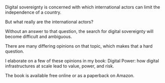 Digital sovereignty is concerned with which international actors can limit the independence of a country.

But what really are the international actors?

Without an answer to that question, the search for digital sovereignty will become difficult and ambiguous.

There are many differing opinions on that topic, which makes that a hard question.

I elaborate on a few of these opinions in my book: Digital Power: how digital infrastructures at scale lead to value, power, and risk.

The book is available free online or as a paperback on Amazon.
